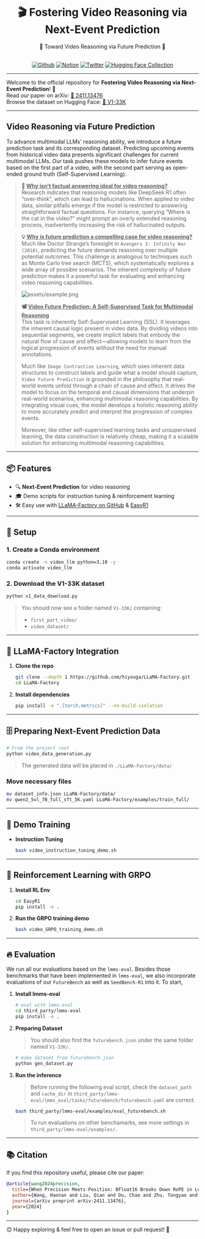 <div align="center">

# 🎬 Fostering Video Reasoning via Next-Event Prediction


<div>
🚀  Toward Video Reasoning via Future Prediction 🌟
</div>
</div>
<div>
<br>

<div align="center">

[![Github](https://img.shields.io/badge/|V1-000000?style=for-the-badge&logo=github&logoColor=000&logoColor=white)](https://github.com/haonan3/V1)
[![Notion](https://img.shields.io/badge/|Notion-%23000000.svg?style=for-the-badge&logo=notion&logoColor=white)](https://v1-videoreasoning.notion.site/) 
[![Twitter](https://img.shields.io/badge/V1-white?style=for-the-badge&logo=X&logoColor=000&color=000&labelColor=white)](https://x.com/Haonan_Wang_/status/1901684827621072933)
[![Hugging Face Collection](https://img.shields.io/badge/|_Dataset_V1_33K-fcd022?style=for-the-badge&logo=huggingface&logoColor=000&labelColor)](https://huggingface.co/datasets/haonan3/V1-33K)

</div>

</div>


---

Welcome to the official repository for **Fostering Video Reasoning via Next-Event Prediction**! 🚀  
Read our paper on arXiv: [📖 2411.13476](https://arxiv.org/pdf/2411.13476)  
Browse the dataset on Hugging Face: [📂 V1-33K](https://huggingface.co/datasets/haonan3/V1-33K)


---

## Video Reasoning via Future Prediction

To advance multimodal LLMs' reasoning ability, we introduce a future prediction task and its corresponding dataset. Predicting upcoming events from historical video data presents significant challenges for current multimodal LLMs. Our task pushes these models to infer future events based on the first part of a video, with the second part serving as open-ended ground truth (Self-Supervised Learning).

> **🤔 <ins>Why isn’t factual answering ideal for video reasoning?</ins>**  
> Research indicates that reasoning models like DeepSeek R1 often “over-think”, which can lead to hallucinations. When applied to video data, similar pitfalls emerge if the model is restricted to answering straightforward factual questions. For instance, querying “Where is the cat in the video?” might prompt an overly extended reasoning process, inadvertently increasing the risk of hallucinated outputs.

> **💡 <ins>Why is future prediction a compelling case for video reasoning?</ins>** <a id="why-video-prediction"></a>   
> Much like Doctor Strange’s foresight in `Avengers 3: Infinity War (2018)`, predicting the future demands reasoning over multiple potential outcomes. This challenge is analogous to techniques such as Monte Carlo tree search (MCTS), which systematically explores a wide array of possible scenarios. The inherent complexity of future prediction makes it a powerful task for evaluating and enhancing video reasoning capabilities.  
>  
> ![assets/example.png](assets/example.png)

> **📽️ <ins>Video Future Prediction: A Self-Supervised Task for Multimodal Reasoning</ins>**  
> This task is inherently Self-Supervised Learning (SSL). It leverages the inherent causal logic present in video data. By dividing videos into sequential segments, we create implicit labels that embody the natural flow of cause and effect—allowing models to learn from the logical progression of events *without* the need for manual annotations.  
>  
> Much like `Image Contrastive Learning`, which uses inherent data structures to construct labels and guide what a model should capture, `Video Future Prediction` is grounded in the philosophy that real-world events unfold through a chain of cause and effect. It drives the model to focus on the temporal and causal dimensions that underpin real-world scenarios, enhancing multimodal reasoning capabilities. By integrating visual cues, the model develops a holistic reasoning ability to more accurately predict and interpret the progression of complex events.  
>  
> Moreover, like other self-supervised learning tasks and unsupervised learning, the data construction is relatively cheap, making it a scalable solution for enhancing multimodal reasoning capabilities.





---

## 📦 Features

- 🔍 **Next-Event Prediction** for video reasoning  
- 🎓 Demo scripts for instruction tuning & reinforcement learning  
- 🛠️ Easy use with [LLaMA-Factory on GitHub](https://github.com/hiyouga/LLaMA-Factory) & [EasyR1](http://github.com/hiyouga/EasyR1)  

---

## 🐍 Setup

### 1. Create a Conda environment  
```bash
conda create -n video_llm python=3.10 -y
conda activate video_llm
````

### 2. Download the V1-33K dataset

```bash
python v1_data_download.py
```

> You should now see a folder named `V1-33K/` containing:
>
> * `first_part_video/`
> * `video_dataset/`

---

## 🔧 LLaMA-Factory Integration

1. **Clone the repo**

   ```bash
   git clone --depth 1 https://github.com/hiyouga/LLaMA-Factory.git
   cd LLaMA-Factory
   ```

2. **Install dependencies**

   ```bash
   pip install -e ".[torch,metrics]" --no-build-isolation
   ```

---

## 🗄️ Preparing Next-Event Prediction Data

```bash
# From the project root
python video_data_generation.py
```

> The generated data will be placed in `./LLaMA-Factory/data/`

### Move necessary files

```bash
mv dataset_info.json LLaMA-Factory/data/
mv qwen2_5vl_7B_full_sft_5K.yaml LLaMA-Factory/examples/train_full/
```

---

## 🚀 Demo Training

* **Instruction Tuning**

  ```bash
  bash video_instruction_tuning_demo.sh
  ```

---

## 🤖 Reinforcement Learning with GRPO

1. **Install RL Env**
   ```bash
   cd EasyR1
   pip install -e .
   ```

2. **Run the GRPO training demo**
   ```bash
   bash video_GRPO_training_demo.sh
   ```

---


## 🔥 Evaluation

We run all our evaluations based on the `lmms-eval`. Besides those benchmarks that have been implemented in `lmms-eval`, we also incorporate evaluations of our `FutureBench` as well as `SeedBench-R1` into it. To start,

1. **Install lmms-eval**
   ```bash
   # eval with lmms-eval
   cd third_party/lmms-eval
   pip install -e .
   ```

2. **Preparing Dataset**
   > You should also find the `futurebench.json` under the same folder named `V1-33K/`.
   
   ```bash
   # make dataset from futurebench.json 
   python gen_dataset.py
   ```

3. **Run the inference**
  
   > Before running the following eval script, check the `dataset_path` and `cache_dir` in `third_party/lmms-eval/lmms_eval/tasks/futurebench/futurebench.yaml` are correct.

   ```bash
   bash third_party/lmms-eval/examples/eval_futurebench.sh
   ```

   > To run evaluations on other benchamarks, see more settings in `third_party/lmms-eval/examples/`.

---

## 📚 Citation

If you find this repository useful, please cite our paper:

```bibtex
@article{wang2024precision,
  title={When Precision Meets Position: BFloat16 Breaks Down RoPE in Long-Context Training},
  author={Wang, Haonan and Liu, Qian and Du, Chao and Zhu, Tongyao and Du, Cunxiao and Kawaguchi, Kenji and Pang, Tianyu},
  journal={arXiv preprint arXiv:2411.13476},
  year={2024}
}
```

---

😊 Happy exploring & feel free to open an issue or pull request! 🎉


